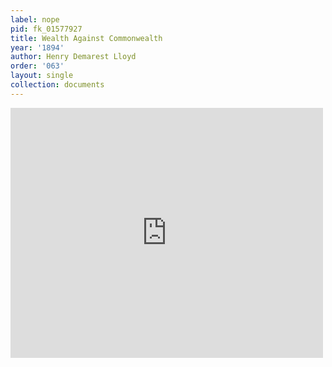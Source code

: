 ```yaml
---
label: nope
pid: fk_01577927
title: Wealth Against Commonwealth
year: '1894'
author: Henry Demarest Lloyd
order: '063'
layout: single
collection: documents
---
```

<iframe src="https://northwestern.app.box.com/embed/s/6cji2tgzl4ovmipl8hnd16cn2u0ytkr5?sortColumn=date&view=list" width="500" height="400" frameborder="0" allowfullscreen webkitallowfullscreen msallowfullscreen></iframe>
